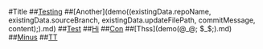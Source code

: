#Title
##[Testing](demo(()).md)
##[Another](demo((existingData.repoName, existingData.sourceBranch, existingData.updateFilePath, commitMessage, content);).md)
##[Test](demo(~!).md)
##[Hi](demo(^_^).md)
##[Con](demo({}).md)
##[Thss](demo(@_@; $_$;).md)
##[Minus](demo(a-b).md)
##[TT](aa.md)

